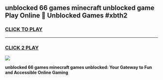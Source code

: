 
## unblocked 66 games minecraft unblocked game Play Online 👋 Unblocked Games #xbth2
<h3>
<a href="https://premium.freeplayer.one?title=unblocked_66_games_minecraft&ref=21F">CLICK TO PLAY</a></h3>
<hr>

<h3>
<a href="https://premium.freeplayer.one?title=unblocked_66_games_minecraft&ref=21F">CLICK 2 PLAY</a>
  
</h3>

<a href="https://premium.freeplayer.one?title=unblocked_66_games_minecraft&ref=21F/"><img src="https://clearcache.store/games.png"></a>


**unblocked 66 games minecraft games unblocked: Your Gateway to Fun and Accessible Online Gaming**
